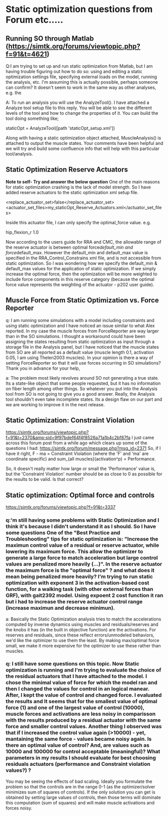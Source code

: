 # Static optimization questions from Forum etc.....



## Running SO through Matlab (https://simtk.org/forums/viewtopic.php?f=91&t=4621)

Q:I am trying to set up and run static optimization from Matlab, but I am having trouble figuring out how to do so: using and editing a static optimization settings file, specifying external loads on the model, running the analysis, etc. I'm assuming this is actually possible, perhaps someone can confirm? It doesn't seem to work in the same way as other analyses, e.g. the



A: To run an analysis you will use the AnalyzeTool(). I have attached a Analyze tool setup file to this reply. You will be able to see the different levels of the tool and how to change the properties of it. You can build the tool doing something like;

staticOpt = AnalyzeTool([path 'staticOpt_setup.xml'])

Along with having a static optimization object attached, MuscleAnalysis() is attached to output the muscle states. Your comments have been helpful and we will try and build some confluence info that will help with this particular tool/analysis.

## Static Optimization Reserve Actuators
**Note to self- Try and answer the below question**
One of the main reasons for static optimization crashing is the lack of model strength. So I have added reserve actuators to the static optimization xml setup file.

<replace_actuator_set>false</replace_actuator_set>
<actuator_set_files>my_staticOpt_Reserve_Actuators.xml</actuator_set_files>

Inside this actuator file, I can only specify the optimal_force value. e.g.

<GeneralizedForce name="hip_flexion_r_reserve">
<coordinate> hip_flexion_r </coordinate>
<optimal_force> 1.0 </optimal_force>
</GeneralizedForce>

Now according to the users guide for RRA and CMC, the allowable range of the reserve actuator is between optimal force*default_min and force*default_max. However the default_min and default_max value is specified in the RRA_Control_Constrains xml file, and is not accessible from static optimization. So I was wondering how we specify the default_min & default_max values for the application of static optimization. If we simply increase the optimal force, then the optimization will be more weighted to include force components in this reserve category (because the optimal force value represents the weighting of the actuator - p202 user guide).

## Muscle Force from Static Optimization vs. Force Reporter

q: I am running some simulations with a model including constraints and using static optimization and I have noticed an issue similar to what Alex reported. In my case the muscle forces from ForceReporter are way larger than in the SO simulations.
I thought a workaround could have been assigning the states resulting from static optimization as input through a storage file in the Analysis panel, but I have noticed that the muscle states from SO are all reported as a default value (muscle length 0.1, activation 0.05, I am using Thelen2003 muscles). In your opinion is there a way of setting ForceReporter so that it will use forces occurring in SO simulations?
Thank you in advance for your help,

a: The problem most likely revolves around SO not generating a true state. Its a state-like object that some people requested, but it has no information on fiber length among other things.
So whatever you put into the Analysis tool from SO is not going to give you a good answer. Really, the Analysis tool shouldn't even take incomplete states. Its a design flaw on our part and we are working to improve it in the next release.

## Static Optimization: Constraint Violation
https://simtk.org/forums/viewtopic.php?f=91&t=2370&amp;sid=9f97bdef64f4f8526a71a1b4c2bf87fa
I just came across this forum post from a while ago which clears up some of the questions I had:
https://simtk.org/forum/message.php?msg_id=2371
So, if I have it right,
F - ma = Constraint Violation (where the 'F' and 'ma' are coordinate specific)
and
sum_{all muscles}(activation^p) = Performance.

So, it doesn't really matter how large or small the 'Performance' value is, but the 'Constraint Violation' number should be as close to 0 as possible for the results to be valid. Is that correct?

## Static optimization: Optimal force and controls
https://simtk.org/forums/viewtopic.php?f=91&t=3337

### q:'m still having some problems with Static Optimization and I think it's because I didn't understand it as I should. So I have some questions One of the "Best Practice and Troubleshooting" tips for static optimization is: "Increase the maximun control value of a residual or reserve actuator, while lowering its maximum force. This allow the optimizer to generate a large force to match acceleration but large control values are penalized more heavily (...)". In the reserve actuator the maximum force is the "optimal force" ? and what does it mean being penalized more heavily? I'm trying to run static optimization with exponent 3 in the activation-based cost function, for a walking task (with other external forces than GRF), with gait2392 model. Using expoent 2 cost function it ran but i had to increase the reserve actuator control range (increase maximun and decrease minimun).

a: Basically the Static Optimization analysis tries to match the accelerations computed by inverse dynamics using muscles and residuals/reserves and the knobs it has (in the built in objective function) are the activations. For reserves and residuals, since these reflect errors/unmodeled behaviors, we'd like the optimizer to use them the least. By making max/optimal force small, we make it more expensive for the optimizer to use these rather than muscles.


### q: I still have some questions on this topic. Now Static optimization is running and I'm trying to evaluate the choice of the residual actuators that I have attached to the model. I chose the minimal value of force for which the model ran and then I changed the values for control in an logical manear. After, I kept the value of control and changed force. I evaluated the results and It seems that for the smallest value of optimal force (1) and one of the largest value of control (10000), muscle forces and activations are less noisy in comparisson with the results produced by a residual actuator with the same force and smaller control values. Another thing I observed was that if I increased the control value again (>10000) - yet, mantaining the same force - values became noisy again. Is there an optimal value of control? And, are values such as 10000 and 100000 for control acceptable (meaningful)? What parameters in my results I should evaluate for best choosing residuals actuators (performance and Constraint violation values?) ?

You may be seeing the effects of bad scaling. Ideally you formulate the problem so that the controls are in the range 0-1 (as the optimizer/solver minimizes sum of squares of controls). If the only solution you can get is obtained by setting large values of controls, then those terms will dominate this computation (sum of squares) and will make muscle activations and forces noisy.
